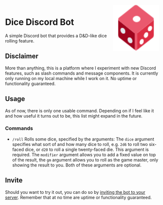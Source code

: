[invite]: https://discord.com/api/oauth2/authorize?client_id=846143995189002251&permissions=68672&scope=bot%20applications.commands

<img align="right" src="https://raw.githubusercontent.com/twitter/twemoji/master/assets/svg/1f3b2.svg" height="150" width="150" alt="Dice Logo">

# Dice Discord Bot

A simple Discord bot that provides a D&D-like dice rolling feature.

## Disclaimer

More than anything, this is a platform where I experiment with new Discord features, such as slash commands and message
components. It is currently only running on my local machine while I work on it. No uptime or functionality guaranteed.

## Usage

As of now, there is only one usable command. Depending on if I feel like it and how useful it turns out to be, this list
might expand in the future.

### Commands

- `/roll` Rolls some dice, specified by the arguments: The `dice` argument specifies what sort of and how many dice to
  roll, e.g. `2d6` to roll two six-faced dice, or `d20` to roll a single twenty-faced die. This argument is required.
  The `modifier` argument allows you to add a fixed value on top of the result, the `gm` argument allows you to roll as
  the game master, only showing the result to you. Both of these arguments are optional.

## Invite

Should you want to try it out, you can do so by [inviting the bot to your server][invite]. Remember that at no time are
uptime or functionality guaranteed.
